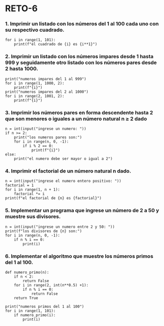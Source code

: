 # RETO-6
### 1. Imprimir un listado con los números del 1 al 100 cada uno con su respectivo cuadrado.
    for i in range(1, 101):
        print(f"el cuadrado de {i} es {i**1}")

### 2. Imprimir un listado con los números impares desde 1 hasta 999 y seguidamente otro listado con los números pares desde 2 hasta 1000.
    print("numeros impares del 1 al 999")
    for i in range(1, 1000, 2):
        print(f"{i}")
    print("numeros impares del 2 al 1000")
    for i in range(2, 1001, 2):
        print(f"{i}")

### 3. Imprimir los números pares en forma descendente hasta 2 que son menores o iguales a un número natural n ≥ 2 dado
    n = int(input("ingrese un numero: "))
    if n >= 2:
        print("los numeros pares son:")
        for i in range(n, 0, -1):
            if i % 2 == 0:
                print(f"{i}")
    else:
        print("el numero debe ser mayor o igual a 2")
### 4. Imprimir el factorial de un número natural n dado.
    n = int(input("ingrese el numero entero positivo: "))
    factorial = 1
    for i in range(1, n + 1):
        factorial *= i
    print(f"el factorial de {n} es {factorial}")
### 5. Implementar un programa que ingrese un número de 2 a 50 y muestre sus divisores.
    n = int(input("ingrese un numero entre 2 y 50: "))
    print(f"los divisores de {n} son:")
    for i in range(n, 0, -1):
        if n % i == 0:
            print(i)
### 6. Implementar el algoritmo que muestre los números primos del 1 al 100.
    def numero_primo(n):
        if n < 2:
            return False
        for i in range(2, int(n**0.5) +1):
            if n % i == 0:
                return False
        return True

    print("numeros primos del 1 al 100")
    for i in range(1, 101):
        if numero_primo(i):
            print(i)

